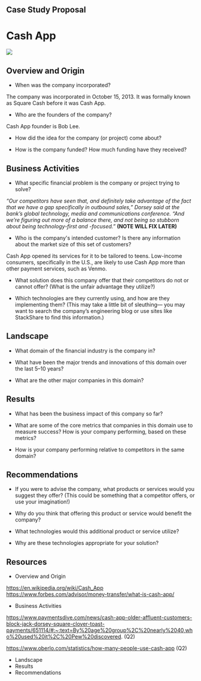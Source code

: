 ## Case Study Proposal
# **Cash App**
![ ](https://img.money.com/2021/12/News-Cash-App-Crypto-Gifts.gif)
## Overview and Origin

* When was the company incorporated?
  
The company was incorporated in October 15, 2013. It was formally known as Square Cash before it was Cash App.

* Who are the founders of the company?

Cash App founder is Bob Lee. 

* How did the idea for the company (or project) come about?

* How is the company funded? How much funding have they received?


## Business Activities

* What specific financial problem is the company or project trying to solve?

*“Our competitors have seen that, and definitely take advantage of the fact that we have a gap specifically in outbound sales,” Dorsey said at the bank’s global technology, media and communications conference. “And we’re figuring out more of a balance there, and not being so stubborn about being technology-first and -focused.”* **(NOTE WILL FIX LATER)**

* Who is the company's intended customer?  Is there any information about the market size of this set of customers?
 
 Cash App opened its services for it to be tailored to teens. Low-income consumers, specifically in the U.S., are likely to use Cash App more than other payment services, such as Venmo.

* What solution does this company offer that their competitors do not or cannot offer? (What is the unfair advantage they utilize?)

* Which technologies are they currently using, and how are they implementing them? (This may take a little bit of sleuthing–– you may want to search the company’s engineering blog or use sites like StackShare to find this information.)


## Landscape

* What domain of the financial industry is the company in?

* What have been the major trends and innovations of this domain over the last 5–10 years?

* What are the other major companies in this domain?


## Results

* What has been the business impact of this company so far?

* What are some of the core metrics that companies in this domain use to measure success? How is your company performing, based on these metrics?

* How is your company performing relative to competitors in the same domain?


## Recommendations

* If you were to advise the company, what products or services would you suggest they offer? (This could be something that a competitor offers, or use your imagination!)
  
* Why do you think that offering this product or service would benefit the company?

* What technologies would this additional product or service utilize?

* Why are these technologies appropriate for your solution?

## Resources
* Overview and Origin

https://en.wikipedia.org/wiki/Cash_App
https://www.forbes.com/advisor/money-transfer/what-is-cash-app/

* Business Activities

https://www.paymentsdive.com/news/cash-app-older-affluent-customers-block-jack-dorsey-square-clover-toast-payments/651114/#:~:text=By%20age%20group%2C%20nearly%2040,who%20used%20it%2C%20Pew%20discovered. (Q2)

https://www.oberlo.com/statistics/how-many-people-use-cash-app (Q2)
* Landscape
* Results
* Recommendations
